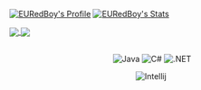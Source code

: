 [![EURedBoy's Profile](https://github-readme-stats.vercel.app/api?username=EURedBoy&theme=tokyonight)](https://github.com/EURedBoy/EURedBoy/) 
[![EURedBoy's Stats](https://github-readme-stats.vercel.app/api/top-langs/?username=EURedBoy&theme=tokyonight)](https://github.com/EURedBoy/EURedBoy/)

<a href="https://github.com/EURedBoy/IMqtt">
  <img align="center" src="https://github-readme-stats.vercel.app/api/pin/?username=EURedBoy&repo=IMqtt&theme=tokyonight" />
</a>
<a href="https://github.com/EURedBoy/WeatherApp">
  <img align="center" src="https://github-readme-stats.vercel.app/api/pin/?username=EURedBoy&repo=WeatherApp&theme=tokyonight" />
</a>
<br></br>
<p align="center">
    <img alt="Java" src="https://img.shields.io/badge/java-%23ED8B00.svg?&style=for-the-badge&logo=java&logoColor=white"/>
    <img alt="C#" src="https://camo.githubusercontent.com/bbae65b6de4a3ba26fbeaf00e347900385400dcd092e8b4e0f795853d24a24e3/68747470733a2f2f696d672e736869656c64732e696f2f62616467652f632532332d2532333233393132302e7376673f7374796c653d666f722d7468652d6261646765266c6f676f3d632d7368617270266c6f676f436f6c6f723d7768697465"/>
  <img alt=".NET" src="https://img.shields.io/badge/.NET-#512BD4"/>
</p>
<p align="center">
    <img alt="Intellij" src="https://img.shields.io/badge/IntelliJIDEA-000000.svg&style=for-the-badge&logo=intellij-idea&logoColor=white"/>
    <img alt"VisualStudioCode" src"https://img.shields.io/badge/visualstudiocode-2FA4F2.svg?style=for-the-badge&logo=visualstudiocode&logoColor=white"/>
</p>

<!-- # EURedBoy

<p>☕️ | Java developer</p>
<p>💻 | C# developer</p>

[![EURedBoy's GitHub stats](https://github-readme-stats.vercel.app/api?username=EURedBoy&theme=tokyonight)](https://github.com/anuraghazra/github-readme-stats)
[⠀](https://github.com/EURedBoy)
[![ThreeWhi's GitHub stats](https://github-readme-stats.vercel.app/api/top-langs/?username=EURedBoy&theme=tokyonight)](https://github.com/EURedBoy/EURedBoy/)

<div>
  <a href="https://github.com/YumaHisai/">
    <img height="350" src="https://i.imgur.com/OUXal4M.png">
  </a>
  ⠀⠀⠀
  <a href="https://github.com/SpeedersCoders">⠀⠀⠀
    <img height="140" src="https://i.imgur.com/Fpll68w.png">
  </a>
    ⠀⠀⠀
  <a href="https://github.com/EURedBoy/">⠀⠀⠀
    <img height="350" src="https://i.imgur.com/ge0064W.png">
  </a>
</div> -->

<!-- <a href="https://github.com/EURedBoy/IMqtt">
  <img align="center" src="https://github-readme-stats.vercel.app/api/pin/?username=ThreeWhi&repo=Gangs&theme=tokyonight" />
</a> -->
